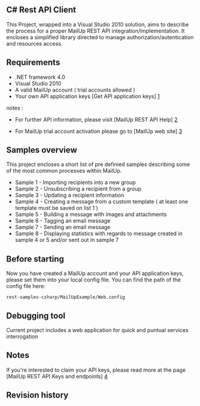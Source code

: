 C# Rest API Client 
------------------------
This Project, wrapped into a Visual Studio 2010 solution, aims to describe the process for a proper MailUp REST API integration/implementation.
It encloses a simplified library directed to manage authorization/autentication and resources access.

Requirements
------------------------
* .NET framework 4.0
* Visual Studio 2010
* A valid MailUp account ( trial accounts allowed )
* Your own API application keys [Get API application keys] [1] 

notes : 
* For further API information, please visit [MailUp REST API Help] [2] 
* For MailUp trial account activation please go to [MailUp web site] [3] 

  [1]: http://help.mailup.com/display/mailupapi/Get+a+Developer+Account        "Get API application keys" 
  [2]: http://help.mailup.com/display/mailupapi/REST+API        "MailUp REST API Help"
  [3]: http://www.mailup.com/p/pc/mailup-free-trial-d44.htm        "MailUp web site"  
  
Samples overview 
------------------------
This project encloses a short list of pre definied samples describing some of the most common processes within MailUp.

* Sample 1   - Importing recipients into a new group
* Sample 2   - Unsubscribing a recipient from a group
* Sample 3   - Updating a recipient information
* Sample 4   - Creating a message from a custom template ( at least one template must be saved on list 1 )
* Sample 5   - Building a message with images and attachments
* Sample 6   - Tagging an email message
* Sample 7   - Sending an email message
* Sample 8   - Displaying statistics with regards to message created in sample 4 or 5 and/or sent out in sample 7

Before starting 
------------------------
Now you have created a MailUp account and your API application keys, please set them into your local config file. You can find the path of the config file here: 
```
rest-samples-csharp/MailUpExample/Web.config      
```   

Debugging tool 
------------------------
Current project includes a web application for quick and puntual services interrogation 

Notes
------------------------
If you're interested to claim your API keys, please read more at the page [MailUp REST API Keys and endpoints] [4] 

  [4]: http://help.mailup.com/display/mailupapi/All+API+Keys+and+Endpoints+in+one+page        "MailUp REST API Keys and endpoints"

Revision history
------------------------
